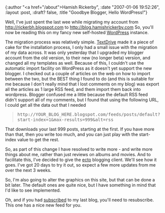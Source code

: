{:author "<a href=\"/about\">Hamish Rickerby</a>", :date "2007-01-06 19:52:26", :layout :post, :draft? false, :title "Goodbye Blogger, Hello WordPress!"}

Well, I've just spent the last wee while migrating my account from <a href="http://rickerbh.blogspot.com">http://rickerbh.blogspot.com</a> to <a href="http://blog.hamishrickerby.com">http://blog.hamishrickerby.com</a> So, you'll now be reading this on my fancy new self-hosted <a href="http://wordpress.org">WordPress</a> instance.

The migration process was relatively simple. <a href="http://www.textdrive.com">TextDrive</a> made it a piece of cake for the installation process, I only had a small issue with the migration of my data across.  It was only yesterday that I upgraded my blogger account from the old version, to their new (no longer beta) version, and changed all my templates as well.  Because of this, I couldn't use the automatic import facility on WordPress as it doesn't yet support the new blogger.  I checked out a couple of articles on the web on how to import between the two, but the BEST thing I found to do (and this is suitable for me because I don't really mind that I lost comments on my blog) was export all the articles as 1 large RSS feed, and them import them back into wordpress.  Blogger confused me a little because the default RSS feed didn't support all of my comments, but I found that using the following URL, I could get all the data out that I needed
<blockquote><span style="font-family:monospace;"> http://YOUR_BLOG_HERE.blogspot.com/feeds/posts/default?start-index=1&amp;max-results=999&amp;alt=rss</span> </blockquote>
That downloads your last 999 posts, starting at the first.  If you have more than that, then  you write too much, and you can just play with the start-index value to get the rest.

So, as part of this change I have resolved to write more - and write more things about me, rather than just reviews on albums and movies.  And to facilitate this, I've decided to give the <a href="http://ecto.kung-foo.tv/">ecto</a> blogging client.  We'll see how it goes.  I've got 20 days to try it out, so expect a few more updates from me over the next 3 weeks.

So, I'm also going to alter the graphics on this site, but that can be done a bit later.  The default ones are quite nice, but I have something in mind that I'd like to see implemented.

Oh, and if you had <a href="http://hamishrickerby.com/blog/feed/">subscribed</a> to my last blog, you'll need to resubscribe.  This one has a nice new feed for you.

 
